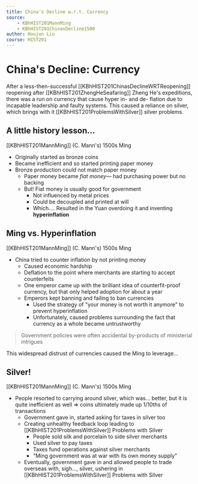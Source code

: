```yaml
---
title: China's Decline w.r.t. Currency
source:
    - KBhHIST201MannMing
    - KBhHIST201ChinasDecline1500
author: Houjun Liu
course: HIST201
---
```


# China's Decline: Currency
After a less-then-successful [[KBhHIST201ChinasDeclineWRTReopening]] reopening after [[KBhHIST201ZhengHeSeafaring]] Zheng He's expeditions, there was a run on currency that cause hyper in- and de- flation due to incapable leadership and faulty systems. This caused a reliance on silver, which brings with it [[KBhHIST201ProblemsWithSilver]] silver problems.


## A little history lesson...
[[KBhHIST201MannMing]] (C. Mann's) 1500s Ming

* Originally started as bronze coins
* Became inefficient and so started printing paper money
* Bronze production could not match paper money
    * Paper money became _fiat money_— had purchasing power but no backing
    * But! Fiat money is usually good for government
        * Not influenced by metal prices
        * Could be decoupled and printed at will  
        * Which.… Resulted in the Yuan overdoing it and inventing **hyperinflation**
        
## Ming vs. Hyperinflation
[[KBhHIST201MannMing]] (C. Mann's) 1500s Ming

* China tried to counter inflation by not printing money
    * Caused economic hardship
    * Deflation to the point where merchants are starting to accept counterfeits
    * One emperor came up with the brilliant idea of counterfit-proof currency, but that only helped adoption for about a year
    * Emperors kept banning and failing to ban currencies
        * Used the strategy of "your money is not worth it anymore" to prevent hyperinflation
        * Unfortunately, caused problems surrounding the fact that currency as a whole became untrustworthy

> Government policies were often accidental by-products of ministerial intrigues

This widespread distrust of currencies caused the Ming to leverage...

## Silver!
[[KBhHIST201MannMing]] (C. Mann's) 1500s Ming

* People resorted to carrying around silver, which was… better, but it is quite inefficient as well => coins ultimately made up 1/10ths of transactions
    * Government gave in, started asking for taxes in silver too
    * Creating unhealthy feedback loop leading to [[KBhHIST201ProblemsWithSilver]] Problems with Silver
        * People sold silk and porcelain to side silver merchants
        * Used silver to pay taxes
        * Taxes fund operations against silver merchants
        * "Ming government was at war with its own money supply"
    * Eventually, government gave in and allowed people to trade overseas with, sigh..., silver, ushering in [[KBhHIST201ProblemsWithSilver]] Problems with Silver 